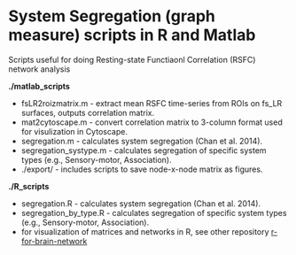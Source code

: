 # System Segregation (graph measure) scripts in R and Matlab

Scripts useful for doing Resting-state Functiaonl Correlation (RSFC) network analysis

**./matlab_scripts**
*  fsLR2roizmatrix.m - extract mean RSFC time-series from ROIs on fs_LR surfaces, outputs correlation matrix. 
*  mat2cytoscape.m  - convert correlation matrix to 3-column format used for visulization in Cytoscape.
*  segregation.m  -  calculates system segregation (Chan et al. 2014). 
*  segregation_systype.m  -  calculates segregation of specific system types (e.g., Sensory-motor, Association). 
*  ./export/ - includes scripts to save node-x-node matrix as figures.

**./R_scripts**
*  segregation.R  -  calculates system segregation (Chan et al. 2014). 
*  segregation_by_type.R  -  calculates segregation of specific system types (e.g., Sensory-motor, Association). 
*  for visualization of matrices and networks in R, see other repository [r-for-brain-network](https://github.com/mychan24/r-for-brain-network)
